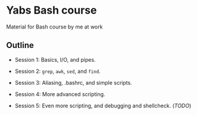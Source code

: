 # Yabs Bash course
Material for Bash course by me at work

## Outline

* Session 1: Basics, I/O, and pipes.

* Session 2: `grep`, `awk`, `sed`, and `find`.

* Session 3: Aliasing, .bashrc, and simple scripts.

* Session 4: More advanced scripting.

* Session 5: Even more scripting, and debugging and shellcheck. (_TODO_)


